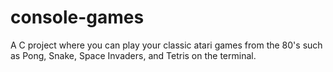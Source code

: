 # console-games
A C project where you can play your classic atari games from the 80's such as Pong, Snake, Space Invaders, and Tetris on the terminal.
